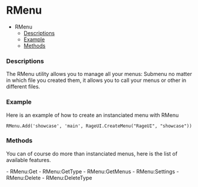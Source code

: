 # RMenu

- RMenu
    - [Descriptions](#descriptions)
    - [Example](#example)
    - [Methods](#methods)
    
<a name="descriptions"></a>
### Descriptions

The RMenu utility allows you to manage all your menus: Submenu no matter in which file you created them, it allows you to call your menus or other in different files. 

<a name="example"></a>
### Example

Here is an example of how to create an instanciated menu with RMenu

    RMenu.Add('showcase', 'main', RageUI.CreateMenu("RageUI", "showcase"))

<a name="methods"></a>
### Methods

You can of course do more than instanciated menus, here is the list of available features.

<div class="content-list" markdown="1">
 - RMenu:Get
 - RMenu:GetType
 - RMenu:GetMenus
 - RMenu:Settings
 - RMenu:Delete
 - RMenu:DeleteType
</div>
